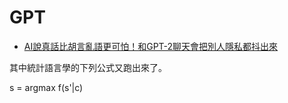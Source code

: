 # GPT

* [AI說真話比胡言亂語更可怕！和GPT-2聊天會把別人隱私都抖出來](https://www.techbang.com/posts/83332-ai-gpt2-privacy)

其中統計語言學的下列公式又跑出來了。

s = argmax f(s'|c) 
